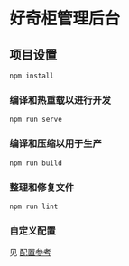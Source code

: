 # 好奇柜管理后台

## 项目设置

```
npm install
```

### 编译和热重载以进行开发

```
npm run serve
```

### 编译和压缩以用于生产

```
npm run build
```

### 整理和修复文件

```
npm run lint
```

### 自定义配置

见 [配置参考](https://cli.vuejs.org/config/)
